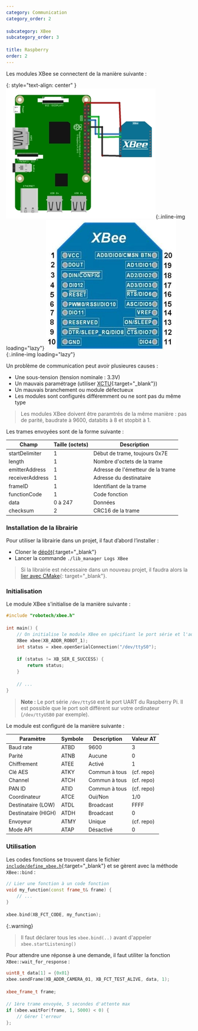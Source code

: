 ```yaml
---
category: Communication
category_order: 2

subcategory: XBee
subcategory_order: 3

title: Raspberry
order: 2
---
```


Les modules XBee se connectent de la manière suivante :

{: style="text-align: center" }
![Connexion XBee](/images/diagrams/XBee.webp){:.inline-img loading="lazy"}
![Pins XBee](/images/components/XBee%20Pins.webp){:.inline-img loading="lazy"}

Un problème de communication peut avoir plusieures causes :
- Une sous-tension (tension nominale : 3.3V)
- Un mauvais paramétrage (utiliser [XCTU](https://www.digi.com/products/embedded-systems/digi-xbee/digi-xbee-tools/xctu){:target="_blank"})
- Un mauvais branchement ou module défectueux
- Les modules sont configurés différemment ou ne sont pas du même type

> Les modules XBee doivent être paramtrés de la même manière :
> pas de parité, baudrate à 9600, databits à 8 et stopbit à 1.

Les trames envoyées sont de la forme suivante :

| Champ                | Taille (octets) | Description                       |
|----------------------|-----------------|-----------------------------------|
| startDelimiter       | 1               | Début de trame, toujours 0x7E     |
| length               | 1               | Nombre d'octets de la trame       |
| emitterAddress       | 1               | Adresse de l'émetteur de la trame |
| receiverAddress      | 1               | Adresse du destinataire           |
| frameID              | 1               | Identifiant de la trame           |
| functionCode         | 1               | Code fonction                     |
| data                 | 0 à 247         | Données                           |
| checksum             | 2               | CRC16 de la trame                 |


### Installation de la librairie

Pour utiliser la librairie dans un projet, il faut d’abord l’installer :
- Cloner le [dépôt](https://github.com/RobotechNancy/Communication){:target="_blank"}
- Lancer la commande `./lib_manager Logs XBee`

> Si la librairie est nécessaire dans un nouveau projet, il faudra alors la [lier avec CMake](/tools/raspberry/#lier-une-librairie-à-un-projet){: target="_blank"}.

### Initialisation

Le module XBee s'initialise de la manière suivante :
```cpp
#include "robotech/xbee.h"

int main() {
    // On initialise le module XBee en spécifiant le port série et l'adresse du module
    XBee xbee(XB_ADDR_ROBOT_1);
    int status = xbee.openSerialConnection("/dev/ttyS0");

    if (status != XB_SER_E_SUCCESS) {
        return status;
    }

    // ...
}
```

> **Note :** Le port série `/dev/ttyS0` est le port UART du Raspberry Pi.
> Il est possible que le port soit différent sur votre ordinateur (`/dev/ttyUSB0` par exemple).

Le module est configuré de la manière suivante :

|     Paramètre       | Symbole |  Description  | Valeur AT  |
|---------------------|---------|---------------|------------|
| Baud rate           | ATBD    | 9600          | 3          |
| Parité              | ATNB    | Aucune        | 0          |
| Chiffrement         | ATEE    | Activé        | 1          |
| Clé AES             | ATKY    | Commun à tous | (cf. repo) |
| Channel             | ATCH    | Commun à tous | (cf. repo) |
| PAN ID              | ATID    | Commun à tous | (cf. repo) |
| Coordinateur        | ATCE    | Oui/Non       | 1/0        |
| Destinataire (LOW)  | ATDL    | Broadcast     | FFFF       |
| Destinataire (HIGH) | ATDH    | Broadcast     | 0          |
| Envoyeur            | ATMY    | Unique        | (cf. repo) |
| Mode API            | ATAP    | Désactivé     | 0          |

### Utilisation

Les codes fonctions se trouvent dans le fichier [`include/define_xbee.h`](https://github.com/RobotechNancy/Communication/blob/master/XBee/include/define_xbee.h#L29){:target="_blank"} et se gèrent avec la méthode `XBee::bind` :
```cpp
// Lier une fonction à un code fonction
void my_function(const frame_t& frame) {
    // ...
}

xbee.bind(XB_FCT_CODE, my_function);
```

{:.warning}
> Il faut déclarer tous les `xbee.bind(..)` avant d'appeler `xbee.startListening()`

Pour attendre une réponse à une demande, il faut utiliter la fonction `XBee::wait_for_response` :
```cpp
uint8_t data[1] = {0x01}
xbee.sendFrame(XB_ADDR_CAMERA_01, XB_FCT_TEST_ALIVE, data, 1);

xbee_frame_t frame;

// 1ère trame envoyée, 5 secondes d'attente max
if (xbee.waitFor(frame, 1, 5000) < 0) {
    // Gérer l'erreur
};
```

